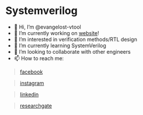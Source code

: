 # Systemverilog
- 👋 Hi, I’m @evangelost-vtool
-  🔭 I’m currently working on [website]!
- 👀 I’m interested in verification methods/RTL design
- 🌱 I’m currently learning SystemVerilog
- 💞️ I’m looking to collaborate with other engineers
- 📫 How to reach me:

> [facebook]

> [instagram]

> [linkedin]

> [researchgate]

<!---
evangelost-vtool/evangelost-vtool is a ✨ special ✨ repository because its `README.md` (this file) appears on your GitHub profile.
You can click the Preview link to take a look at your changes.
--->

<br>

[website]: https://www.chipverify.com/systemverilog/systemverilog-datatypes
[facebook]: https://www.facebook.com/vagelis.tikas/
[instagram]: https://www.instagram.com/vaggelis_tikas/
[linkedin]: https://www.linkedin.com/in/evangelos-tikas-a795a1172
[researchgate]: https://www.researchgate.net/profile/Evangelos-Tikas
